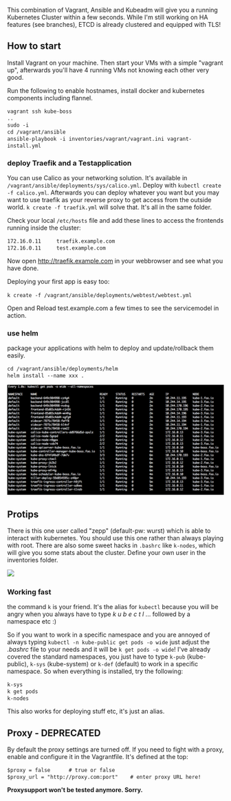 This combination of Vagrant, Ansible and Kubeadm will give you a running Kubernetes Cluster within a few seconds. 
While I'm still working on HA features (see branches), ETCD is already clustered and equipped with TLS!

## How to start
Install Vagrant on your machine. Then start your VMs with a simple "vagrant up", afterwards you'll have 4 running VMs not knowing each other very good.

Run the following to enable hostnames, install docker and kubernetes components including flannel.

```
vagrant ssh kube-boss
..
sudo -i
cd /vagrant/ansible
ansible-playbook -i inventories/vagrant/vagrant.ini vagrant-install.yml
```

### deploy Traefik and a Testapplication

You can use Calico as your networking solution. It's available in `/vagrant/ansible/deployments/sys/calico.yml`. Deploy with `kubectl create -f calico.yml`. Afterwards you can deploy whatever you want but you may want to use traefik as your reverse proxy to get access from the outside world. `k create -f traefik.yml` will solve that. It's all in the same folder. 

Check your local `/etc/hosts` file and add these lines to access the frontends running inside the cluster:

```
172.16.0.11     traefik.example.com
172.16.0.11		test.example.com
```

Now open http://traefik.example.com in your webbrowser and see what you have done.

Deploying your first app is easy too:

`k create -f /vagrant/ansible/deployments/webtest/webtest.yml`

Open and Reload test.example.com a few times to see the servicemodel in action.

### use helm

package your applications with helm to deploy and update/rollback them easily. 

```
cd /vagrant/ansible/deployments/helm
helm install --name xxx .
```

<img src="https://github.com/zepptron/kubeadm-vagrant-ansible/blob/master/temp/vag.jpg?raw=true" width="800">

## Protips
There is this one user called "zepp" (default-pw: wurst) which is able to interact with kubernetes. You should use this one rather than always playing with root. There are also some sweet hacks in `.bashrc` like `k-nodes`, which will give you some stats about the cluster. Define your own user in the inventories folder.

<img src="https://github.com/zepptron/kubeadm-vagrant-ansible/blob/master/temp/k-node.jpg?raw=true" width="400">

### Working fast
the command `k` is your friend. It's the alias for `kubectl` because you will be angry when you always have to type _k u b e c t l_ ... followed by a namespace etc :)

So if you want to work in a specific namespace and you are annoyed of always typing `kubectl -n kube-public get pods -o wide` just adjust the _.bashrc_ file to your needs and it will be `k get pods -o wide`! I've already covered the standard namespaces, you just have to type `k-pub` (kube-public), `k-sys` (kube-system) or `k-def` (default) to work in a specific namespace. So when everything is installed, try the following:

```
k-sys
k get pods
k-nodes
```

This also works for deploying stuff etc, it's just an alias.


## Proxy - DEPRECATED
By default the proxy settings are turned off. If you need to fight with a proxy, enable and configure it in the Vagrantfile. It's defined at the top:
```
$proxy = false		# true or false
$proxy_url = "http://proxy.com:port"	# enter proxy URL here!
```

**Proxysupport won't be tested anymore. Sorry.**
